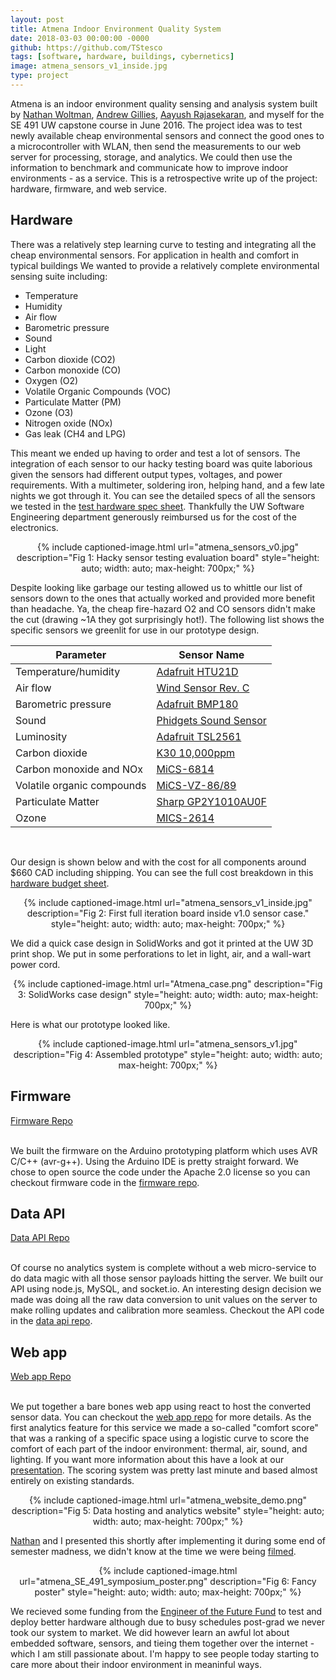 ```yaml
---
layout: post
title: Atmena Indoor Environment Quality System
date: 2018-03-03 00:00:00 -0000
github: https://github.com/TStesco
tags: [software, hardware, buildings, cybernetics]
image: atmena_sensors_v1_inside.jpg
type: project
---
```

Atmena is an indoor environment quality sensing and analysis system built by [Nathan Woltman][Nathan], [Andrew Gillies][Andrew], [Aayush Rajasekaran][Aayush], and myself for the SE 491 UW capstone course in June 2016. The project idea was to test newly available cheap environmental sensors and connect the good ones to a microcontroller with WLAN, then send the measurements to our web server for processing, storage, and analytics. We could then use the information to benchmark and communicate how to improve indoor environments - as a service. This is a retrospective write up of the project: hardware, firmware, and web service.

## Hardware

There was a relatively step learning curve to testing and integrating all the cheap environmental sensors. For application in health and comfort in typical buildings We wanted to provide a relatively complete environmental sensing suite including:

* Temperature
* Humidity
* Air flow
* Barometric pressure
* Sound
* Light
* Carbon dioxide (CO2)
* Carbon monoxide (CO)
* Oxygen (O2)
* Volatile Organic Compounds (VOC)
* Particulate Matter (PM)
* Ozone (O3)
* Nitrogen oxide (NOx)
* Gas leak (CH4 and LPG)

This meant we ended up having to order and test a lot of sensors. The integration of each sensor to our hacky testing board was quite laborious given the sensors had different output types, voltages, and power requirements. With a multimeter, soldering iron, helping hand, and a few late nights we got through it. You can see the detailed specs of all the sensors we tested in the [test hardware spec sheet][Atmena_Test_Hardware_Specs]. Thankfully the UW Software Engineering department generously reimbursed us for the cost of the electronics.

<div style="text-align: center;">
{% include captioned-image.html url="atmena_sensors_v0.jpg" description="Fig 1: Hacky sensor testing evaluation board" style="height: auto; width: auto; max-height: 700px;" %}
</div>

Despite looking like garbage our testing allowed us to whittle our list of sensors down to the ones that actually worked and provided more benefit than headache. Ya, the cheap fire-hazard  O2 and CO sensors didn't make the cut (drawing ~1A they got surprisingly hot!). The following list shows the specific sensors we greenlit for use in our prototype design. 


| Parameter | Sensor Name |
| --- | --- |
| Temperature/humidity | [Adafruit HTU21D][AdaHTU21D] |
| Air flow | [Wind Sensor Rev. C][wind_sensor] |
| Barometric pressure | [Adafruit BMP180][barometer] |
| Sound | [Phidgets Sound Sensor][sound_sensor] |
| Luminosity | [Adafruit TSL2561][AdaTSL2561] |
| Carbon dioxide | [K30 10,000ppm][k30] |
| Carbon monoxide and NOx| [MiCS-6814][gas_multi] |
| Volatile organic compounds | [MiCS-VZ-86/89][MiCS-VZ-86_89]|
| Particulate Matter | [Sharp GP2Y1010AU0F][Sharp_GP2Y1010AU0F]|
| Ozone | [MICS-2614][MICS-2614] |

<br>

Our design is shown below and with the cost for all components around $660 CAD including shipping. You can see the full cost breakdown in this [hardware budget sheet][Atmena_Hardware_Cost_v1].

<div style="text-align: center;">
{% include captioned-image.html url="atmena_sensors_v1_inside.jpg" description="Fig 2: First full iteration board inside v1.0 sensor case." style="height: auto; width: auto; max-height: 700px;" %}
</div>

We did a quick case design in SolidWorks and got it printed at the UW 3D print shop. We put in some perforations to let in light, air, and a wall-wart power cord.

<div style="text-align: center;">
{% include captioned-image.html url="Atmena_case.png" description="Fig 3: SolidWorks case design" style="height: auto; width: auto; max-height: 700px;" %}
</div>

Here is what our prototype looked like.

<div style="text-align: center;">
{% include captioned-image.html url="atmena_sensors_v1.jpg" description="Fig 4: Assembled prototype" style="height: auto; width: auto; max-height: 700px;" %}
</div>

## Firmware
<div class="page-links">
<a class="btn btn-secondary" href="https://github.com/TStesco/IEQ-firmware">Firmware Repo</a>
</div>
<br>

We built the firmware on the Arduino prototyping platform which uses AVR C/C++ (avr-g++). Using the Arduino IDE is pretty straight forward. We chose to open source the code under the Apache 2.0 license so you can checkout firmware code in the [firmware repo][firmware-repo].

## Data API
<div class="page-links">
<a class="btn btn-secondary" href="https://github.com/TStesco/IEQ-data-api">Data API Repo</a>
</div>
<br>

Of course no analytics system is complete without a web micro-service to do data magic with all those sensor  payloads hitting the server. We built our API using node.js, MySQL, and socket.io. An interesting design decision we made was doing all the raw data conversion to unit values on the server to make rolling updates and calibration more seamless. Checkout the API code in the [data api repo][data-api-repo].

## Web app
<div class="page-links">
<a class="btn btn-secondary" href="https://github.com/TStesco/IEQ-web-app">Web app Repo</a>
</div>
<br>

We put together a bare bones web app using react to host the converted sensor data. You can checkout the [web app repo][web-app-repo] for more details. As the first analytics feature for this service we made a so-called "comfort score" that was a ranking of a specific space using a logistic curve to score the comfort of each part of the indoor environment: thermal, air, sound, and lighting. If you want more information about this have a look at our [presentation][presentation]. The scoring system was pretty last minute and based almost entirely on existing standards.

<div style="text-align: center;">
{% include captioned-image.html url="atmena_website_demo.png" description="Fig 5: Data hosting and analytics website" style="height: auto; width: auto; max-height: 700px;" %}
</div>

[Nathan][Nathan] and I presented this shortly after implementing it during some end of semester madness, we didn't know at the time we were being [filmed][video].

<div style="text-align: center;">
{% include captioned-image.html url="atmena_SE_491_symposium_poster.png" description="Fig 6: Fancy poster" style="height: auto; width: auto; max-height: 700px;" %}
</div>

We recieved some funding from the [Engineer of the Future Fund][eng_trust] to test and deploy better hardware although due to busy schedules post-grad we never took our system to market. We did however learn an awful lot about embedded software, sensors, and tieing them together over the internet - which I am still passionate about. I'm happy to see people today starting to care more about their indoor environment in meaninful ways.


[Aayush]: https://www.collinsdictionary.com/dictionary/english/snazziest
[Andrew]: http://www.dictionary.com/browse/snazzy
[Nathan]: https://www.linkedin.com/in/nathanwoltman/
[Atmena_Test_Hardware_Specs]: https://drive.google.com/open?id=1YJKtf_jAYaNDfUoqoyyPnKs6_yJytHAj1Hm8VMwupms
[Atmena_Hardware_Cost_v1]: https://drive.google.com/open?id=1Jo_asX08Kf-6O257cMALV113JxQAkhwK9KC1dQ3DEPA
[video]: https://www.youtube.com/watch?v=Mk-zCwmBx0Y&index=14&list=PLRqQHlx1JrKzbsgF6DaRSHzECsmkHI_i6
[presentation]: https://drive.google.com/open?id=1N_x6zPVfMs_4S7p16iuxsmsBSp5xF5yKJgJ7vAKGiOM
[firmware-repo]: https://github.com/TStesco/IEQ-firmware
[data-api-repo]: https://github.com/TStesco/IEQ-data-api
[web-app-repo]: https://github.com/TStesco/IEQ-web-app
[AdaHTU21D]: https://www.adafruit.com/product/1899
[AdaTSL2561]:https://www.adafruit.com/product/439
[wind_sensor]: https://moderndevice.com/product/wind-sensor/
[barometer]:https://www.adafruit.com/product/1603
[sound_sensor]:https://www.robotshop.com/ca/en/phidgets-sound-sensor.html
[gas_multi]: https://www.robotshop.com/ca/en/grove-multichannel-gas-sensor.html
[k30]: https://www.co2meter.com/products/k-30-co2-sensor-module
[MICS-2614]: https://aqicn.org/air/view/sensor/spec/o3.sgx-mics2614.pdf
[Sharp_GP2Y1010AU0F]: https://www.robotshop.com/ca/en/dust-sensor.html
[MiCS-VZ-86_89]: https://www.cdiweb.com/datasheets/e2v/Datasheet%20MiCS-VZ-86%20and%20VZ-89%20rev%203.pdf
[eng_trust]: https://uwaterloo.ca/engineering/entrepreneurship/funding/engineer-future-trust